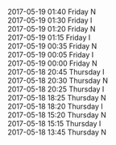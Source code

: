 2017-05-19 01:40 Friday  N  
2017-05-19 01:30 Friday  I  
2017-05-19 01:20 Friday  N  
2017-05-19 01:15 Friday  I  
2017-05-19 00:35 Friday  N  
2017-05-19 00:05 Friday  I  
2017-05-19 00:00 Friday  N  
2017-05-18 20:45 Thursday  I  
2017-05-18 20:30 Thursday  N  
2017-05-18 20:25 Thursday  I  
2017-05-18 18:25 Thursday  N  
2017-05-18 18:20 Thursday  I  
2017-05-18 15:20 Thursday  N  
2017-05-18 15:15 Thursday  I  
2017-05-18 13:45 Thursday  N  
